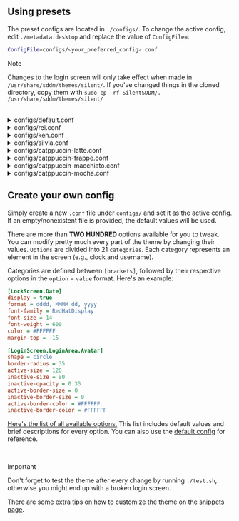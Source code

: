 ## Using presets

The preset configs are located in `./configs/`. To change the active config, edit `./metadata.desktop` and replace the value of `ConfigFile=`:

```bash
ConfigFile=configs/<your_preferred_config>.conf
```

> [!NOTE]
> Changes to the login screen will only take effect when made in `/usr/share/sddm/themes/silent/`. If you've changed things in the cloned directory, copy them with `sudo cp -rf SilentSDDM/. /usr/share/sddm/themes/silent/`

<br/>

<details>
  <summary>configs/default.conf</summary>

https://github.com/user-attachments/assets/3a03e859-c6b9-4c4b-bf7f-ab610b94eb28

</details>

<details>
  <summary>configs/rei.conf</summary>

https://github.com/user-attachments/assets/adc9491c-5078-4fb3-86ea-9b91be151412

</details>

<details>
  <summary>configs/ken.conf</summary>

https://github.com/user-attachments/assets/f0538425-c2e6-450e-9f40-d12b7bdbaa86

</details>

<details>
  <summary>configs/silvia.conf</summary>

https://github.com/user-attachments/assets/c90799f7-52bb-4c90-90db-4890281991c1

</details>

<details>
  <summary>configs/catppuccin-latte.conf</summary>
<img src="https://github.com/uiriansan/SilentSDDM/blob/main/docs/previews/catppuccin-latte.png" width="100%" />
</details>

<details>
<summary>configs/catppuccin-frappe.conf</summary>
<img src="https://github.com/uiriansan/SilentSDDM/blob/main/docs/previews/catppuccin-frappe.png" width="100%" />
</details>

<details>
  <summary>configs/catppuccin-macchiato.conf</summary>
<img src="https://github.com/uiriansan/SilentSDDM/blob/main/docs/previews/catppuccin-macchiato.png" width="100%" />
</details>

<details>
  <summary>configs/catppuccin-mocha.conf</summary>
<img src="https://github.com/uiriansan/SilentSDDM/blob/main/docs/previews/catppuccin-mocha.png" width="100%" />
</details>

## Create your own config
Simply create a new `.conf` file under `configs/` and set it as the active config. If an empty/nonexistent file is provided, the default values will be used.

There are more than **TWO HUNDRED** options available for you to tweak. You can modify pretty much every part of the theme by changing their values. `Options` are divided into 21 `categories`. Each category represents an element in the screen (e.g., clock and username).

Categories are defined between `[brackets]`, followed by their respective options in the `option` = `value` format. Here's an example:

```ini
[LockScreen.Date]
display = true
format = dddd, MMMM dd, yyyy
font-family = RedHatDisplay
font-size = 14
font-weight = 600
color = #FFFFFF
margin-top = -15

[LoginScreen.LoginArea.Avatar]
shape = circle
border-radius = 35
active-size = 120
inactive-size = 80
inactive-opacity = 0.35
active-border-size = 0
inactive-border-size = 0
active-border-color = #FFFFFF
inactive-border-color = #FFFFFF
```

<a href="https://github.com/uiriansan/SilentSDDM/wiki/Options">Here's the list of all available options.</a> This list includes default values and brief descriptions for every option. You can also use the <a href="https://github.com/uiriansan/SilentSDDM/blob/main/configs/default.conf">default config</a> for reference.

<br/>

> [!IMPORTANT]
> Don't forget to test the theme after every change by running `./test.sh`, otherwise you might end up with a broken login screen.

There are some extra tips on how to customize the theme on the [snippets page](https://github.com/uiriansan/SilentSDDM/wiki/Snippets).
